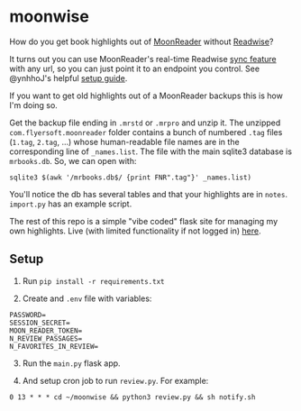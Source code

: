 # moonwise
How do you get book highlights out of [MoonReader](https://www.moondownload.com/) without [Readwise](https://readwise.io/)?

It turns out you can use MoonReader's real-time Readwise [sync feature](https://docs.readwise.io/readwise/docs/importing-highlights/moon-reader) with any url, so you can just point it to an endpoint you control. See @ynhhoJ's helpful [setup guide](https://github.com/ynhhoJ/moon-reader-highlights/blob/master/READER_SETUP.md).

If you want to get old highlights out of a MoonReader backups this is how I'm doing so.

Get the backup file ending in `.mrstd` or `.mrpro` and unzip it. The unzipped `com.flyersoft.moonreader` folder contains a bunch of numbered `.tag` files (`1.tag`, `2.tag`, ...) whose human-readable file names are in the corresponding line of `_names.list`. The file with the main sqlite3 database is `mrbooks.db`. So, we can open with:

```{bash}
sqlite3 $(awk '/mrbooks.db$/ {print FNR".tag"}' _names.list)
```

You'll notice the db has several tables and that your highlights are in `notes`. `import.py` has an example script.


The rest of this repo is a simple "vibe coded" flask site for managing my own highlights. Live (with limited functionality if not logged in) [here](https://highlights.cervini.casa).

## Setup

1. Run `pip install -r requirements.txt`

2. Create and `.env` file with variables:
```{bash}
PASSWORD=
SESSION_SECRET=
MOON_READER_TOKEN=
N_REVIEW_PASSAGES=
N_FAVORITES_IN_REVIEW=
```

3. Run the `main.py` flask app.

4. And setup cron job to run `review.py`. For example:

```{text}
0 13 * * * cd ~/moonwise && python3 review.py && sh notify.sh
```
